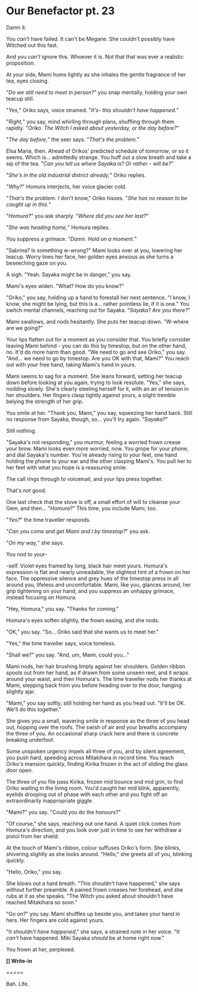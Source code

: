 # Our Benefactor pt. 23

Damn it.

You *can't* have failed. It can't be Megane. She couldn't possibly have Witched out this fast.

And you *can't* ignore this. Whoever it is. Not that that was ever a realistic proposition.

At your side, Mami hums lightly as she inhales the gentle fragrance of her tea, eyes closing.

"*Do we still need to meet in person?*" you snap mentally, holding your own teacup still.

"*Yes,*" Oriko says, voice strained. "*It's- this *shouldn't have happened*.*"

"*Right,*" you say, mind whirling through plans, shuffling through them rapidly. "*Oriko. The Witch I asked about yesterday, or the day before?*"

"*The day before,*" the seer says. "*That's the problem.*"

Elsa Maria, then. Ahead of Orikos' predicted schedule of *tomorrow*, or so it seems. Which is... admittedly strange. You huff out a slow breath and take a sip of the tea. "*Can you tell us where Sayaka is? Or rather - will be?*"

"*She's in the old industrial district already,*" Oriko replies.

"*Why?*" Homura interjects, her voice glacier cold.

"*That's the problem. I* don't know," Oriko hisses. "*She has no reason to be caught up in this.*"

"*Homura?*" you ask sharply. "*Where did you see her last?*"

"*She was heading home,*" Homura replies.

You suppress a grimace. "*Damn. Hold on a moment.*"

"Sabrina? Is something w-wrong?" Mami looks over at you, lowering her teacup. Worry lines her face, her golden eyes anxious as she turns a beseeching gaze on you.

A sigh. "Yeah. Sayaka might be in danger," you say.

Mami's eyes widen. "What? How do you know?"

"Oriko," you say, holding up a hand to forestall her next sentence. "I know, I know, she might be lying, but this is a... rather pointless lie, if it is one." You switch mental channels, reaching out for Sayaka. "*Sayaka? Are you there?*"

Mami swallows, and nods hesitantly. She puts her teacup down. "W-where are we going?"

Your lips flatten out for a moment as you consider that. You briefly consider leaving Mami behind - you can do this by timestop, but on the other hand, no. It'd do more harm than good. "We need to go and see Oriko," you say. "And... we need to go by timestop. Are you OK with that, Mami?" You reach out with your free hand, taking Mami's hand in yours.

Mami seems to sag for a moment. She leans forward, setting her teacup down before looking at you again, trying to look resolute. "Yes," she says, nodding slowly. She's clearly steeling herself for it, with an air of tension in her shoulders. Her fingers clasp tightly against yours, a slight tremble belying the strength of her grip.

You smile at her. "Thank you, Mami," you say, squeezing her hand back. Still no response from Sayaka, though, so... you'll try again. "*Sayaka?*"

Still nothing.

"Sayaka's not responding," you murmur, feeling a worried frown crease your brow. Mami looks even *more* worried, now. You grope for your phone, and dial Sayaka's number. You're already rising to your feet, one hand holding the phone to your ear and the other clasping Mami's. You pull her to her feet with what you hope is a reassuring smile.

The call rings through to voicemail, and your lips press together.

That's *not* good.

One last check that the stove is off, a small effort of will to cleanse your Gem, and then... "*Homura?*" This time, you include Mami, too.

"*Yes?*" the time traveller responds.

"*Can you come and get Mami and I by timestop?*" you ask.

"*On my way,*" she says.

You nod to your-

\-self. Violet eyes framed by long, black hair meet yours. Homura's expression is flat and nearly unreadable, the slightest hint of a frown on her face. The oppressive silence and grey hues of the timestop press in all around you, lifeless and uncomfortable. Mami, like you, glances around, her grip tightening on your hand, and you suppress an unhappy grimace, instead focusing on Homura.

"Hey, Homura," you say. "Thanks for coming."

Homura's eyes soften slightly, the frown easing, and she nods.

"OK," you say. "So... Oriko said that she wants us to meet her."

"Yes," the time traveller says, voice toneless.

"Shall we?" you say. "And, um, Mami, could you..."

Mami nods, her hair brushing limply against her shoulders. Golden ribbon spools out from her hand, as if drawn from some unseen reel, and it wraps around your waist, and then Homura's. The time traveller nods her thanks at Mami, stepping back from you before heading over to the door, hanging slightly ajar.

"Mami," you say softly, still holding her hand as you head out. "It'll be OK. We'll do this together."

She gives you a small, wavering smile in response as the three of you head out, hopping over the roofs. The swish of air and your breaths accompany the three of you. An occasional sharp crack here and there is concrete breaking underfoot.

Some unspoken urgency impels all three of you, and by silent agreement, you push hard, speeding across Mitakihara in record time. You reach Oriko's mansion quickly, finding Kirika frozen in the act of sliding the glass door open.

The three of you file pass Kirika, frozen mid bounce and mid grin, to find Oriko waiting in the living room. You'd caught her mid blink, apparently, eyelids drooping out of phase with each other and you fight off an extraordinarily inappropriate giggle.

"Mami?" you say. "Could you do the honours?"

"Of course," she says, reaching out one hand. A quiet click comes from Homura's direction, and you look over just in time to see her withdraw a pistol from her shield.

At the touch of Mami's ribbon, colour suffuses Oriko's form. She blinks, shivering slightly as she looks around. "Hello," she greets all of you, blinking quickly.

"Hello, Oriko," you say.

She blows out a hard breath. "This shouldn't have happened," she says without further preamble. A pained frown creases her forehead, and she rubs at it as she speaks. "The Witch you asked about shouldn't have reached Mitakihara so soon."

"Go on?" you say. Mami shuffles up beside you, and takes your hand in hers. Her fingers are cold against yours.

"It *shouldn't have happened*," she says, a strained note in her voice. "It *can't* have happened. Miki Sayaka *should* be at home right now."

You frown at her, perplexed.

**\[] Write-in**

\=====​

Bah. Life.
